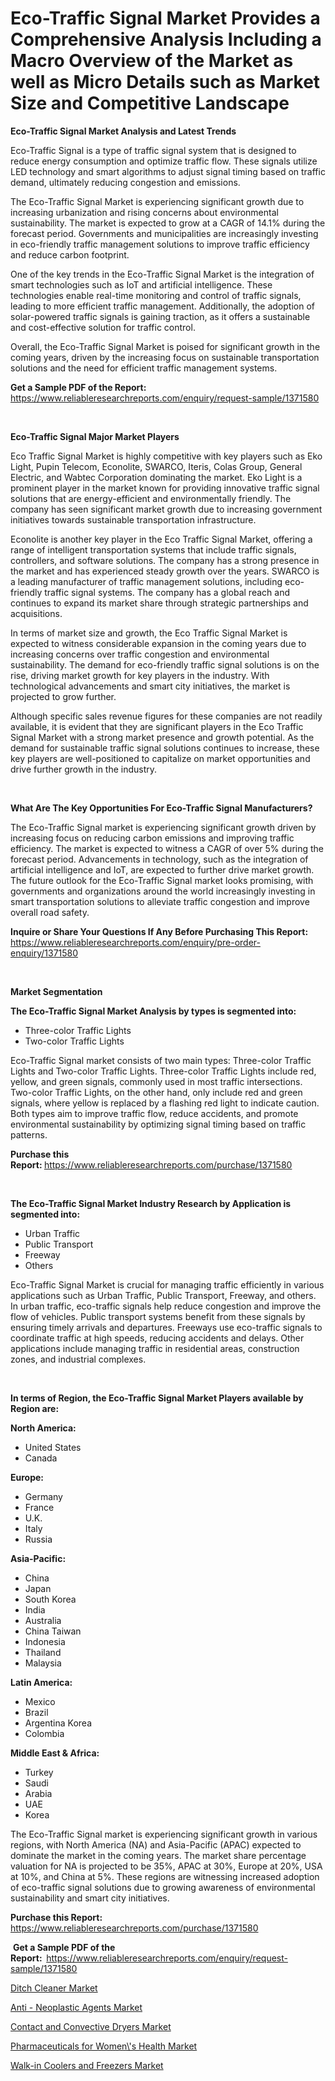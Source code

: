 <p><h1>Eco-Traffic Signal Market Provides a Comprehensive Analysis Including a Macro Overview of the Market as well as Micro Details such as Market Size and Competitive Landscape</h1></p><p><strong>Eco-Traffic Signal Market Analysis and Latest Trends</strong></p>
<p><p>Eco-Traffic Signal is a type of traffic signal system that is designed to reduce energy consumption and optimize traffic flow. These signals utilize LED technology and smart algorithms to adjust signal timing based on traffic demand, ultimately reducing congestion and emissions.</p><p>The Eco-Traffic Signal Market is experiencing significant growth due to increasing urbanization and rising concerns about environmental sustainability. The market is expected to grow at a CAGR of 14.1% during the forecast period. Governments and municipalities are increasingly investing in eco-friendly traffic management solutions to improve traffic efficiency and reduce carbon footprint.</p><p>One of the key trends in the Eco-Traffic Signal Market is the integration of smart technologies such as IoT and artificial intelligence. These technologies enable real-time monitoring and control of traffic signals, leading to more efficient traffic management. Additionally, the adoption of solar-powered traffic signals is gaining traction, as it offers a sustainable and cost-effective solution for traffic control.</p><p>Overall, the Eco-Traffic Signal Market is poised for significant growth in the coming years, driven by the increasing focus on sustainable transportation solutions and the need for efficient traffic management systems.</p></p>
<p><strong>Get a Sample PDF of the Report:&nbsp;</strong> <a href="https://www.reliableresearchreports.com/enquiry/request-sample/1371580">https://www.reliableresearchreports.com/enquiry/request-sample/1371580</a></p>
<p>&nbsp;</p>
<p><strong>Eco-Traffic Signal Major Market Players</strong></p>
<p><p>Eco Traffic Signal Market is highly competitive with key players such as Eko Light, Pupin Telecom, Econolite, SWARCO, Iteris, Colas Group, General Electric, and Wabtec Corporation dominating the market. Eko Light is a prominent player in the market known for providing innovative traffic signal solutions that are energy-efficient and environmentally friendly. The company has seen significant market growth due to increasing government initiatives towards sustainable transportation infrastructure.</p><p>Econolite is another key player in the Eco Traffic Signal Market, offering a range of intelligent transportation systems that include traffic signals, controllers, and software solutions. The company has a strong presence in the market and has experienced steady growth over the years. SWARCO is a leading manufacturer of traffic management solutions, including eco-friendly traffic signal systems. The company has a global reach and continues to expand its market share through strategic partnerships and acquisitions.</p><p>In terms of market size and growth, the Eco Traffic Signal Market is expected to witness considerable expansion in the coming years due to increasing concerns over traffic congestion and environmental sustainability. The demand for eco-friendly traffic signal solutions is on the rise, driving market growth for key players in the industry. With technological advancements and smart city initiatives, the market is projected to grow further.</p><p>Although specific sales revenue figures for these companies are not readily available, it is evident that they are significant players in the Eco Traffic Signal Market with a strong market presence and growth potential. As the demand for sustainable traffic signal solutions continues to increase, these key players are well-positioned to capitalize on market opportunities and drive further growth in the industry.</p></p>
<p>&nbsp;</p>
<p><strong>What Are The Key Opportunities For Eco-Traffic Signal Manufacturers?</strong></p>
<p><p>The Eco-Traffic Signal market is experiencing significant growth driven by increasing focus on reducing carbon emissions and improving traffic efficiency. The market is expected to witness a CAGR of over 5% during the forecast period. Advancements in technology, such as the integration of artificial intelligence and IoT, are expected to further drive market growth. The future outlook for the Eco-Traffic Signal market looks promising, with governments and organizations around the world increasingly investing in smart transportation solutions to alleviate traffic congestion and improve overall road safety.</p></p>
<p><strong>Inquire or Share Your Questions If Any Before Purchasing This Report:</strong> <a href="https://www.reliableresearchreports.com/enquiry/pre-order-enquiry/1371580">https://www.reliableresearchreports.com/enquiry/pre-order-enquiry/1371580</a></p>
<p>&nbsp;</p>
<p><strong>Market Segmentation</strong></p>
<p><strong>The Eco-Traffic Signal Market Analysis by types is segmented into:</strong></p>
<p><ul><li>Three-color Traffic Lights</li><li>Two-color Traffic Lights</li></ul></p>
<p><p>Eco-Traffic Signal market consists of two main types: Three-color Traffic Lights and Two-color Traffic Lights. Three-color Traffic Lights include red, yellow, and green signals, commonly used in most traffic intersections. Two-color Traffic Lights, on the other hand, only include red and green signals, where yellow is replaced by a flashing red light to indicate caution. Both types aim to improve traffic flow, reduce accidents, and promote environmental sustainability by optimizing signal timing based on traffic patterns.</p></p>
<p><strong>Purchase this Report:&nbsp;</strong><a href="https://www.reliableresearchreports.com/purchase/1371580">https://www.reliableresearchreports.com/purchase/1371580</a></p>
<p>&nbsp;</p>
<p><strong>The Eco-Traffic Signal Market Industry Research by Application is segmented into:</strong></p>
<p><ul><li>Urban Traffic</li><li>Public Transport</li><li>Freeway</li><li>Others</li></ul></p>
<p><p>Eco-Traffic Signal Market is crucial for managing traffic efficiently in various applications such as Urban Traffic, Public Transport, Freeway, and others. In urban traffic, eco-traffic signals help reduce congestion and improve the flow of vehicles. Public transport systems benefit from these signals by ensuring timely arrivals and departures. Freeways use eco-traffic signals to coordinate traffic at high speeds, reducing accidents and delays. Other applications include managing traffic in residential areas, construction zones, and industrial complexes.</p></p>
<p>&nbsp;</p>
<p><strong>In terms of Region, the Eco-Traffic Signal Market Players available by Region are:</strong></p>
<p>
    <p> <strong> North America: </strong>
        <ul>
            <li>United States</li>
            <li>Canada</li>
        </ul>
        </p> 
    <p> <strong> Europe: </strong>
        <ul>
            <li>Germany</li>
            <li>France</li>
            <li>U.K.</li>
            <li>Italy</li>
            <li>Russia</li>
        </ul>
        </p> 
    <p> <strong> Asia-Pacific: </strong>
        <ul>
            <li>China</li>
            <li>Japan</li>
            <li>South Korea</li>
            <li>India</li>
            <li>Australia</li>
            <li>China Taiwan</li>
            <li>Indonesia</li>
            <li>Thailand</li>
            <li>Malaysia</li>
        </ul>
        </p> 
    <p> <strong> Latin America: </strong>
        <ul>
            <li>Mexico</li>
            <li>Brazil</li>
            <li>Argentina Korea</li>
            <li>Colombia</li>
        </ul>
        </p> 
    <p> <strong> Middle East & Africa: </strong>
        <ul>
            <li>Turkey</li>
            <li>Saudi</li>
            <li>Arabia</li>
            <li>UAE</li>
            <li>Korea</li>
        </ul>
    </p>
    </p>
<p><p>The Eco-Traffic Signal market is experiencing significant growth in various regions, with North America (NA) and Asia-Pacific (APAC) expected to dominate the market in the coming years. The market share percentage valuation for NA is projected to be 35%, APAC at 30%, Europe at 20%, USA at 10%, and China at 5%. These regions are witnessing increased adoption of eco-traffic signal solutions due to growing awareness of environmental sustainability and smart city initiatives.</p></p>
<p><strong>Purchase this Report: </strong><a href="https://www.reliableresearchreports.com/purchase/1371580">https://www.reliableresearchreports.com/purchase/1371580</a></p>
<p>&nbsp;<strong>Get a Sample PDF of the Report:&nbsp;&nbsp;</strong><a href="https://www.reliableresearchreports.com/enquiry/request-sample/1371580">https://www.reliableresearchreports.com/enquiry/request-sample/1371580</a></p>
<p><strong></strong></p>
<p><p><a href="https://issuu.com/reportprime-2/docs/ditch-cleaner-market-size-2030.pptx">Ditch Cleaner Market</a></p><p><a href="https://issuu.com/reportprime-2/docs/anti-neoplastic-agents-market-size-2030.pptx">Anti - Neoplastic Agents Market</a></p><p><a href="https://github.com/rahu1503/Market-Research-Report-List-2/blob/main/contact-and-convective-dryers-market.md">Contact and Convective Dryers Market</a></p><p><a href="https://github.com/Chiragrp22/Market-Research-Report-List-3/blob/main/pharmaceuticals-for-womens-health-market.md">Pharmaceuticals for Women\'s Health Market</a></p><p><a href="https://github.com/lababdou/Market-Research-Report-List-1/blob/main/walk-in-coolers-and-freezers-market.md">Walk-in Coolers and Freezers Market</a></p></p>
